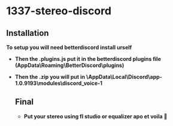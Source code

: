 # 1337-stereo-discord
## Installation

**To setup you will need betterdiscord install urself**

- **Then the .plugins.js put it in the betterdiscord plugins file (AppData\Roaming\BetterDiscord\plugins)**
- **Then the .zip you will put in \AppData\Local\Discord\app-1.0.9193\modules\discord_voice-1**

  ## Final
  - **Put your stereo using fl studio or equalizer apo et voila 🥖**
